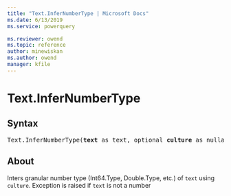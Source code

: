 ```yaml
---
title: "Text.InferNumberType | Microsoft Docs"
ms.date: 6/13/2019
ms.service: powerquery

ms.reviewer: owend
ms.topic: reference
author: minewiskan
ms.author: owend
manager: kfile
---
```

# Text.InferNumberType

## Syntax

<pre>
Text.InferNumberType(<b>text</b> as text, optional <b>culture</b> as nullable text) as type 
</pre>
  
## About  
Inters granular number type (Int64.Type, Double.Type, etc.) of <code>text</code> using <code>culture</code>. Exception is raised if <code>text</code> is not a number  
  